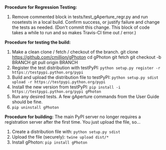 **Procedure for Regression Testing:**
1. Remove commented block in tests/test_gAperture_regr.py and run nosetests in a local build. Confirm success, or justify failure and change the tests as needed. (Don't commit this change. This block of code takes a while to run and so makes Travis-CI time out / error.)

**Procedure for testing the build:**
1. Make a clean clone / fetch / checkout of the branch.
    git clone https://github.com/cmillion/gPhoton
    cd gPhoton
    git fetch
    git checkout -b BRANCH
    git pull origin BRANCH
2. Register the test distribution with testPyPI: `python setup.py register -r https://testpypi.python.org/pypi`
3. Build and upload the distribution file to testPyPI: `python setup.py sdist upload -r https://testpypi.python.org/pypi`
4. Install the new version from testPyPI: `pip install -i https://testpypi.python.org/pypi gPhoton`
5. Run any desired tests. A few gAperture commands from the User Guide should be fine.
6. `pip uninstall gPhoton`

**Procedure for building:**
The main PyPI server no longer requires a registration server after the first time. You just upload the file, so...
1. Create a distribution file with: `python setup.py sdist`
2. Upload the file (securely): `twine upload dist/*`
3. Install gPhoton: `pip install gPhoton`

